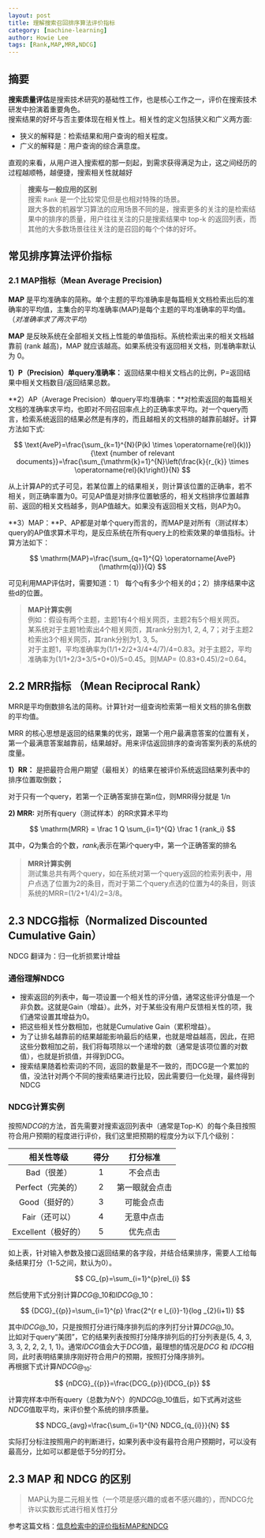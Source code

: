 ```yaml
---
layout: post
title: 理解搜索召回排序算法评价指标
category: [machine-learning]
author: Howie Lee
tags: [Rank,MAP,MRR,NDCG]
---
```


## 摘要
**搜索质量评估**是搜索技术研究的基础性工作，也是核心工作之一，评价在搜索技术研发中扮演着重要角色。  
搜索结果的好坏与否主要体现在相关性上。相关性的定义包括狭义和广义两方面:  

* 狭义的解释是：检索结果和用户查询的相关程度。
* 广义的解释是：用户查询的综合满意度。  

直观的来看，从用户进入搜索框的那一刻起，到需求获得满足为止，这之间经历的过程越顺畅，越便捷，搜索相关性就越好  

> **搜索与一般应用的区别**  
> 搜索 `Rank` 是一个比较常见但是也相对特殊的场景。  
> 跟大多数的机器学习算法的应用场景不同的是，搜索更多的关注的是检索结果中的排序的质量，用户往往关注的只是搜索结果中 top-k 的返回列表，而其他的大多数场景往往关注的是召回的每个个体的好坏。

## 常见排序算法评价指标

### 2.1 MAP指标（Mean Average Precision)

**MAP** 是平均准确率的简称。单个主题的平均准确率是每篇相关文档检索出后的准确率的平均值，主集合的平均准确率(MAP)是每个主题的平均准确率的平均值。（*对准确率求了两次平均*）

**MAP** 是反映系统在全部相关文档上性能的单值指标。系统检索出来的相关文档越靠前 (rank 越高)，MAP 就应该越高。如果系统没有返回相关文档，则准确率默认为 0。

**1）P（Precision）单query准确率：** 返回结果中相关文档占的比例，P=返回结果中相关文档数目/返回结果总数。

**2）AP（Average Precision）单query平均准确率：**对检索返回的每篇相关文档的准确率求平均，也即对不同召回率点上的正确率求平均。对一个query而言，检索系统返回的结果必然是有序的，而且越相关的文档排的越靠前越好。计算方法如下式:  

$$
\text{AveP}=\frac{\sum_{k=1}^{N}(P(k) \times \operatorname{rel}(k))}{\text {number of relevant documents}}=\frac{\sum_{\mathrm{k}=1}^{N}\left(\frac{k}{r_{k}} \times \operatorname{rel}(k)\right)}{N}
$$

从上计算AP的式子可见，若某位置上的结果相关，则计算该位置的正确率，若不相关，则正确率置为0。可见AP值是对排序位置敏感的，相关文档排序位置越靠前、返回的相关文档越多，则AP值越大。如果没有返回相关文档，则AP为0。

**3）MAP：**P、AP都是对单个query而言的，而MAP是对所有（测试样本）query的AP值求算术平均，是反应系统在所有query上的检索效果的单值指标。计算方法如下：

$$
\mathrm{MAP}=\frac{\sum_{q=1}^{Q} \operatorname{AveP}(\mathrm{q})}{Q}
$$

可见利用MAP评估时，需要知道：1） 每个q有多少个相关的d；2）排序结果中这些d的位置。

> **MAP计算实例**  
> 例如：假设有两个主题，主题1有4个相关网页，主题2有5个相关网页。  
>某系统对于主题1检索出4个相关网页，其rank分别为1, 2, 4, 7；对于主题2检索出3个相关网页，其rank分别为1, 3, 5。  
>对于主题1，平均准确率为(1/1+2/2+3/4+4/7)/4=0.83。对于主题2，平均准确率为(1/1+2/3+3/5+0+0)/5=0.45。则MAP= (0.83+0.45)/2=0.64。

## 2.2 MRR指标 （Mean Reciprocal Rank）

MRR是平均倒数排名法的简称。计算针对一组查询检索第一相关文档的排名倒数的平均值。

MRR 的核心思想是返回的结果集的优劣，跟第一个用户最满意答案的位置有关，第一个最满意答案越靠前，结果越好。用来评估返回排序的查询答案列表的系统的度量。

**1）RR：** 是把最符合用户期望（最相关）的结果在被评价系统返回结果列表中的排序位置取倒数；

对于只有一个query，若第一个正确答案排在第n位，则MRR得分就是 1/n

**2)  MRR:** 对所有query（测试样本）的RR求算术平均

$$
\mathrm{MRR} = \frac 1 Q \sum_{i=1}^{Q} \frac 1 {rank_i}
$$

其中，$Q$为集合的个数，$rank_i$表示在第$i$个query中，第一个正确答案的排名

> **MRR计算实例**  
> 测试集总共有两个query，如在系统对第一个query返回的检索列表中，用户点选了位置为2的条目，而对于第二个query点选的位置为4的条目，则该系统的MRR=(1/2+1/4)/2=3/8。

## 2.3 NDCG指标（Normalized Discounted Cumulative Gain）

NDCG 翻译为：归一化折损累计增益

### 通俗理解NDCG

* 搜索返回的列表中，每一项设置一个相关性的评分值，通常这些评分值是一个非负数。这就是Gain（增益）。此外，对于某些没有用户反馈相关性的项，我们通常设置其增益为0。
* 把这些相关性分数相加，也就是Cumulative Gain（累积增益）。
* 为了让排名越靠前的结果越能影响最后的结果，也就是增益越高，因此，在把这些分数相加之前，我们将每项除以一个递增的数（通常是该项位置的对数值），也就是折损值，并得到DCG。
* 搜索结果随着检索词的不同，返回的数量是不一致的，而DCG是一个累加的值，没法针对两个不同的搜索结果进行比较，因此需要归一化处理，最终得到 NDCG

### NDCG计算实例

按照$NDCG$的方法，首先需要对搜索返回列表中（通常是Top-K）的每个条目按照符合用户预期的程度进行评价，我们这里把预期的程度分为以下几个级别：  

| 相关性等级 | 得分 | 打分标准 |
| :------: | :------: | :------: |
| Bad（很差） | 1 | 不会点击 |
| Perfect（完美的） | 2 | 第一眼就会点击 |
| Good（挺好的） | 3 | 可能会点击 |
| Fair（还可以） | 4 | 无意中点击 |
| Excellent（极好的）| 5 | 优先点击 |

如上表，针对输入参数及接口返回结果的各字段，并结合结果排序，需要人工给每条结果打分（1-5之间，默认为0）。

$$ 
CG_{p}=\sum_{i=1}^{p}rel_{i}
$$

然后使用下式分别计算$DCG@\_{10}$和$IDCG@\_{10}$：

$$
{DCG}_{{p}}=\sum_{i=1}^{p} \frac{2^{r e l_{i}}-1}{log _{2}(i+1)}
$$

其中$IDCG@\_{10}$，只是按照打分进行降序排列后的序列打分计算$DCG@\_{10}$。  
比如对于query“美团”，它的结果列表按照打分降序排列后的打分列表是{5, 4, 3, 3, 3, 2, 2, 2, 1, 1}。通常$IDCG$值会大于$DCG$值，最理想的情况是$DCG$ 和 $IDCG$相同，此时表明结果排序刚好符合用户的预期，按照打分降序排列。  
再根据下式计算$NDCG@_{10}$:

$$
{nDCG}_{{p}}=\frac{DCG_{p}}{IDCG_{p}}
$$

计算完样本中所有query（总数为$N$个）的$NDCG@\_{10}$值后，如下式再对这些$NDCG$值取平均，来评价整个系统的排序质量。

$$
NDCG_{avg}=\frac{\sum_{i=1}^{N} NDCG_{q_{i}}}{N}
$$

实际打分标注按照用户的判断进行，如果列表中没有最符合用户预期时，可以没有最高分，比如可以都是低于5分的打分。

## 2.3 MAP 和 NDCG 的区别

> MAP认为是二元相关性（一个项是感兴趣的或者不感兴趣的），而NDCG允许以实数形式进行相关性打分

参考这篇文档：[信息检索中的评价指标MAP和NDCG](http://lixinzhang.github.io/xin-xi-jian-suo-zhong-de-ping-jie-zhi-biao-maphe-ndcg.html)
























